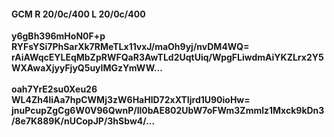 #### GCM R 20/0c/400 L 20/0c/400
**y6gBh396mHoN0F+p**<br/>**RYFsYSi7PhSarXk7RMeTLx11vxJ/maOh9yj/nvDM4WQ=**<br/>**rAiAWqcEYLEqMbZpRWFQaR3AwTLd2UqtUiq/WpgFLiwdmAiYKZLrx2Y5WXAwaXjyyFjyQ5uyIMGzYmWW...**<br/><br/>
**oah7YrE2su0Xeu26**<br/>**WL4Zh4liAa7hpCWMj3zW6HaHlD72xXTIjrd1U90ioHw=**<br/>**jnuPcupZgCg6W0V96QwnP/ll0bAE802UbW7oFWm3Zmmlz1Mxck9kDn3/8e7K889K/nUCopJP/3hSbw4/...**